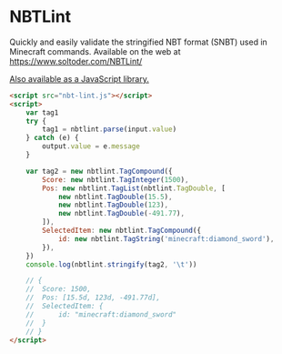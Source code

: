 # NBTLint

Quickly and easily validate the stringified NBT format (SNBT) used in Minecraft commands.
Available on the web at https://www.soltoder.com/NBTLint/

[Also available as a JavaScript library.](https://github.com/AjaxGb/NBTLint/blob/master/docs/nbt-lint.js)

```html
<script src="nbt-lint.js"></script>
<script>
	var tag1
	try {
		tag1 = nbtlint.parse(input.value)
	} catch (e) {
		output.value = e.message
	}

	var tag2 = new nbtlint.TagCompound({
		Score: new nbtlint.TagInteger(1500),
		Pos: new nbtlint.TagList(nbtlint.TagDouble, [
			new nbtlint.TagDouble(15.5),
			new nbtlint.TagDouble(123),
			new nbtlint.TagDouble(-491.77),
		]),
		SelectedItem: new nbtlint.TagCompound({
			id: new nbtlint.TagString('minecraft:diamond_sword'),
		}),
	})
	console.log(nbtlint.stringify(tag2, '\t'))

	// {
	// 	Score: 1500,
	// 	Pos: [15.5d, 123d, -491.77d],
	// 	SelectedItem: {
	// 		id: "minecraft:diamond_sword"
	// 	}
	// }
</script>
```
